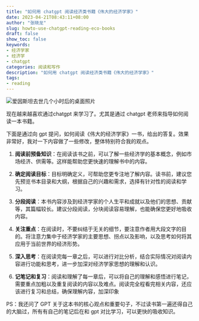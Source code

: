```yaml
---
title: "如何用 chatgpt 阅读经济类书籍《伟大的经济学家》"
date: 2023-04-21T08:43:11+08:00
author: "张晓龙"
slug: howto-use-chatgpt-reading-eco-books
draft: false
show_toc: false
keywords: 
- 经济学家
- 经济学
- chatgpt
categories: 阅读和写作
description: "如何用 chatgpt 阅读经济类书籍《伟大的经济学家》"
tags: 
- reading
---
```


![爱因斯坦去世几个小时后的桌面照片](https://media.techwhims.com/techwhims/2023/%E7%88%B1%E5%9B%A0%E6%96%AF%E5%9D%A6%E5%8E%BB%E4%B8%96%E5%90%8E%E5%87%A0%E4%B8%AA%E5%B0%8F%E6%97%B6%E7%9A%84%E6%A1%8C%E9%9D%A2%E7%85%A7%E7%89%87.jpeg)

现在越来越喜欢通过chatgpt 来学习了。尤其是通过 chatgpt 老师来指导如何阅读一本书籍。

下面是通过向 gpt 提问，如何阅读《伟大的经济学家》一书，给出的答复。效果非常好，我对一下内容做了一些修改，整体特别符合我的观点。

1. **阅读前预备知识**：在阅读该书之前，可以了解一些经济学的基本概念，例如市场经济、供需等。这样能帮助您更快速的理解书中的内容。

2. **确定阅读目标**：目标明确定义，可帮助您更专注地了解内容。读书前，建议您先预览书本目录和大纲，根据自己的兴趣和需求，选择有针对性的阅读和学习。

3. **分段阅读**：本书内容涉及到经济学家的个人生平和成就以及他们的思想、贡献等，其篇幅较长。建议分段阅读，分块阅读容易理解，也能确保您更好地吸收内容。

4. **关注重点**：在阅读时，不要纠结于无关的细节，要注意作者用大段文字的目的。将注意力集中于经济学家的主要思想、拐点以及影响，以及思考如何将其应用于当前世界的经济形势。

5. **深入思考**：在阅读完每一章之后，可以进行对比分析，结合实际情况对阅读内容进行功能和思考，进一步加深对经济学家思想的理解和认识。

6. **记笔记和复习**：阅读和理解了每一章后，可以将自己的理解和感悟进行笔记，需要重点加粗以及重复阅读的内容以及难点。阅读完全程看完相关内容，还应该进行复习和总结，确保理解内容，加深印象

PS：我还问了 GPT 关于这本书的核心观点和重要句子，不过读书第一遍还得自己的大脑过，所有有自己的笔记后在和 gpt 对比学习，可以更快的吸收知识。
